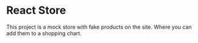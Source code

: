 <h1>React Store</h1>

<p>This project is a mock store with fake products on the site. Where you can add them to a shopping chart.</p>